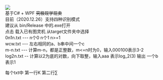![](https://cdn.jsdelivr.net/gh/UUUnmei/Figurebed/img/20201226115606.png)  
基于C# + WPF  ~~究极现学现卖~~  
目前（2020.12.26）支持四种识别模式  
建议从 bin/Release 中的.exe打开  
点击 载入已有图灵机 从target文件夹中选择  
0n1n.txt --- n个0 n个1 n>=1  
wcw.txt  --- 左右相同的a、b串中间一个c   
m-n.txt  --- 计算m-n，都是正整数，m<=n时为0，输入000100表示3-2
log2n.txt -- 计算以2为底的对数，向下取整，输入aaa 表示log_2(3) 输出 一个b 表示1

每个txt中
第一行K
第二行$\sum$
